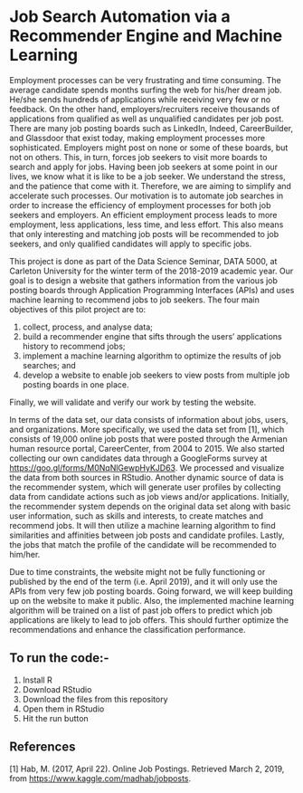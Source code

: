 # Job Search Automation via a Recommender Engine and Machine Learning

  Employment processes can be very frustrating and time consuming. The average candidate spends months surfing the web for his/her dream job. He/she sends hundreds of applications while receiving very few or no feedback. On the other hand, employers/recruiters receive thousands of applications from qualified as well as unqualified candidates per job post. There are many job posting boards such as LinkedIn, Indeed, CareerBuilder, and Glassdoor that exist today, making employment processes more sophisticated. Employers might post on none or some of these boards, but not on others. This, in turn, forces job seekers to visit more boards to search and apply for jobs. Having been job seekers at some point in our lives, we know what it is like to be a job seeker. We understand the stress, and the patience that come with it. Therefore, we are aiming to simplify and accelerate such processes. Our motivation is to automate job searches in order to increase the efficiency of employment processes for both job seekers and employers. An efficient employment process leads to more employment, less applications, less time, and less effort. This also means that only interesting and matching job posts will be recommended to job seekers, and only qualified candidates will apply to specific jobs.

  This project is done as part of the Data Science Seminar, DATA 5000, at Carleton University for the winter term of the 2018-2019 academic year. Our goal is to design a website that gathers information from the various job posting boards through Application Programming Interfaces (APIs) and uses machine learning to recommend jobs to job seekers. The four main objectives of this pilot project are to:

1. collect, process, and analyse data;
2. build a recommender engine that sifts through the users’ applications history to recommend jobs;
3. implement a machine learning algorithm to optimize the results of job searches; and
4. develop a website to enable job seekers to view posts from multiple job posting boards in one place.

Finally, we will validate and verify our work by testing the website.

  In terms of the data set, our data consists of information about jobs, users, and organizations. More specifically, we used the data set from [1], which consists of 19,000 online job posts that were posted through the Armenian human resource portal, CareerCenter, from 2004 to 2015. We also started collecting our own candidates data through a GoogleForms survey at https://goo.gl/forms/M0NqNlGewpHyKJD63. We processed and visualize the data from both sources in RStudio. Another dynamic source of data is the recommender system, which will generate user profiles by collecting data from candidate actions such as job views and/or applications. Initially, the recommender system depends on the original data set along with basic user information, such as skills and interests, to create matches and recommend jobs. It will then utilize a machine learning algorithm to find similarities and affinities between job posts and candidate profiles. Lastly, the jobs that match the profile of the candidate will be recommended to him/her.

  Due to time constraints, the website might not be fully functioning or published by the end of the term (i.e. April 2019), and it will only use the APIs from very few job posting boards. Going forward, we will keep building up on the website to make it public. Also, the implemented machine learning algorithm will be trained on a list of past job offers to predict which job applications are likely to lead to job offers. This should further optimize the recommendations and enhance the classification performance.

## To run the code:- 
1. Install R
2. Download RStudio
3. Download the files from this repository
4. Open them in RStudio
5. Hit the run button

## References
[1] Hab, M. (2017, April 22). Online Job Postings. Retrieved March 2, 2019, from
https://www.kaggle.com/madhab/jobposts.
